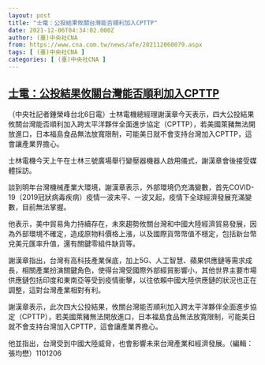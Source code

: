 ```yaml
---
layout: post
title: "士電：公投結果攸關台灣能否順利加入CPTTP"
date: 2021-12-06T04:34:02.000Z
author: (臺)中央社CNA
from: https://www.cna.com.tw/news/afe/202112060079.aspx
tags: [ (臺)中央社CNA ]
categories: [ (臺)中央社CNA ]
---
```

<!--1638765242000-->
[士電：公投結果攸關台灣能否順利加入CPTTP](https://www.cna.com.tw/news/afe/202112060079.aspx)
------

<div>
<div></div><div><p>（中央社記者鍾榮峰台北6日電）士林電機總經理謝漢章今天表示，四大公投結果攸關台灣能否順利加入跨太平洋夥伴全面進步協定（CPTTP），若美國萊豬無法開放進口，日本福島食品無法放寬限制，可能美日就不會支持台灣加入CPTTP，這會讓產業界擔心。</p><p>士林電機今天上午在士林三號廣場舉行變壓器機器人啟用儀式，謝漢章會後接受媒體採訪。</p><p>談到明年台灣機械產業大環境，謝漢章表示，外部環境仍充滿變數，首先COVID-19（2019冠狀病毒疾病）疫情一波未平、一波又起，疫情下全球經濟發展充滿變數，目前無法掌握。</p><p>他表示，美中貿易角力持續存在，未來趨勢攸關台灣和中國大陸經濟貿易發展，因為外部環境不確定，造成原物料價格上漲，以及國際貨幣幣值不穩定，包括新台幣兌美元匯率升值，還有關鍵零組件缺貨等。</p><p>謝漢章指出，台灣有高科技產業保底，加上5G、人工智慧、蘋果供應鏈等需求成長，相關產業扮演關鍵角色，使得台灣受國際外部經貿影響小，其他世界主要市場供應鏈包括印度和東南亞等受到疫情衝擊，以往依賴中國大陸供應鏈的狀況也正在調整，這對台灣產業相對有利。</p><p>謝漢章表示，此次四大公投結果，攸關台灣能否順利加入跨太平洋夥伴全面進步協定（CPTTP），若美國萊豬無法開放進口，日本福島食品無法放寬限制，可能美日就不會支持台灣加入CPTTP，這會讓產業界擔心。</p><p>他並指出，台灣受到中國大陸威脅，也會影響未來台灣產業和經濟發展。（編輯：張均懋）1101206</p></div>
</div>
